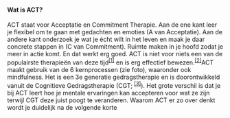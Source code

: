 #### Wat is ACT?
ACT staat voor Acceptatie en Commitment Therapie. Aan de ene kant leer je flexibel om te gaan met gedachten en emoties (A van Acceptatie). Aan de andere kant onderzoek je wat je écht wilt in het leven en maak je daar concrete stappen in (C van Commitment). Ruimte maken in je hoofd zodat je meer in actie komt. En dat werkt erg goed. ACT is niet voor niets een van de populairste therapieën van deze tijd<sup class="footnote-ref"><a href="#bassie" id="adriaan">[1]</a></sup> en is erg effectief bewezen.<sup class="footnote-ref"><a href="#bassie2" id="adriaan2">[2]</a></sup>ACT maakt gebruik van de 6 kernprocessen (zie foto), waaronder ook mindfulness. Het is een 3e generatie gedragstherapie en is doorontwikkeld vanuit de Cognitieve Gedragstherapie (CGT; <sup class="footnote-ref"><a href="#bassie3" id="adriaan3">[3]</a></sup>). Het grote verschil is dat je bij ACT leert hoe je mentale ervaringen kan accepteren voor wat ze zijn terwijl CGT deze juist poogt te veranderen. Waarom ACT er zo over denkt wordt je duidelijk na de volgende korte
